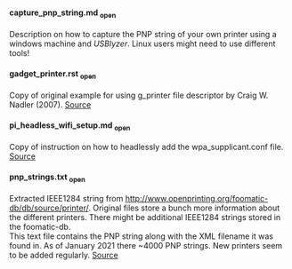 ####  capture_pnp_string.md  [<sub>open</sub>](capture_pnp_string.md )
Description on how to capture the PNP string of your own printer using
a windows machine and *USBlyzer*. Linux users might need to use different tools!

####  gadget_printer.rst [<sub>open</sub>](gadget_printer.rst)
Copy of original example for using g_printer file descriptor by Craig W. Nadler (2007). [Source](https://www.kernel.org/doc/Documentation/usb/gadget_printer.rst)

####  pi_headless_wifi_setup.md [<sub>open</sub>](pi_headless_wifi_setup.md)
Copy of instruction on how to headlessly add the wpa_supplicant.conf file. [Source](https://github.com/raspberrypi/documentation/blob/master/configuration/wireless/headless.md)

####  pnp_strings.txt [<sub>open</sub>](pnp_strings.txt)
Extracted IEEE1284 string from http://www.openprinting.org/foomatic-db/db/source/printer/. Original files store a bunch more information about the different
printers. There might be additional IEEE1284 strings stored in the foomatic-db.  
This text file contains the PNP string along with the XML filename it was found in. As of January 2021 there ~4000 PNP strings.
New printers seem to be added regularly. [Source](http://www.openprinting.org/foomatic-db/db/source/printer/)
